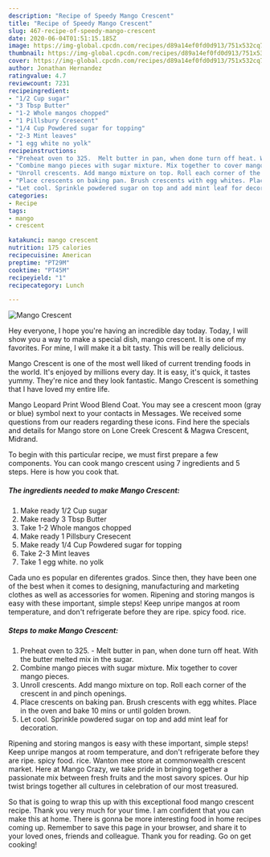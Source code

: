 ```yaml
---
description: "Recipe of Speedy Mango Crescent"
title: "Recipe of Speedy Mango Crescent"
slug: 467-recipe-of-speedy-mango-crescent
date: 2020-06-04T01:51:15.185Z
image: https://img-global.cpcdn.com/recipes/d89a14ef0fd0d913/751x532cq70/mango-crescent-recipe-main-photo.jpg
thumbnail: https://img-global.cpcdn.com/recipes/d89a14ef0fd0d913/751x532cq70/mango-crescent-recipe-main-photo.jpg
cover: https://img-global.cpcdn.com/recipes/d89a14ef0fd0d913/751x532cq70/mango-crescent-recipe-main-photo.jpg
author: Jonathan Hernandez
ratingvalue: 4.7
reviewcount: 7231
recipeingredient:
- "1/2 Cup sugar"
- "3 Tbsp Butter"
- "1-2 Whole mangos chopped"
- "1 Pillsbury Cresecent"
- "1/4 Cup Powdered sugar for topping"
- "2-3 Mint leaves"
- "1 egg white no yolk"
recipeinstructions:
- "Preheat oven to 325.  Melt butter in pan, when done turn off heat. With the butter melted mix in the sugar."
- "Combine mango pieces with sugar mixture. Mix together to cover mango pieces."
- "Unroll crescents. Add mango mixture on top. Roll each corner of the crescent in and pinch openings."
- "Place crescents on baking pan. Brush crescents with egg whites. Place in the oven and bake 10 mins or until golden brown."
- "Let cool. Sprinkle powdered sugar on top and add mint leaf for decoration."
categories:
- Recipe
tags:
- mango
- crescent

katakunci: mango crescent 
nutrition: 175 calories
recipecuisine: American
preptime: "PT29M"
cooktime: "PT45M"
recipeyield: "1"
recipecategory: Lunch

---
```



![Mango Crescent](https://img-global.cpcdn.com/recipes/d89a14ef0fd0d913/751x532cq70/mango-crescent-recipe-main-photo.jpg)

Hey everyone, I hope you're having an incredible day today. Today, I will show you a way to make a special dish, mango crescent. It is one of my favorites. For mine, I will make it a bit tasty. This will be really delicious.

Mango Crescent is one of the most well liked of current trending foods in the world. It's enjoyed by millions every day. It is easy, it's quick, it tastes yummy. They're nice and they look fantastic. Mango Crescent is something that I have loved my entire life.

Mango Leopard Print Wood Blend Coat. You may see a crescent moon (gray or blue) symbol next to your contacts in Messages. We received some questions from our readers regarding these icons. Find here the specials and details for Mango store on Lone Creek Crescent &amp; Magwa Crescent, Midrand.


To begin with this particular recipe, we must first prepare a few components. You can cook mango crescent using 7 ingredients and 5 steps. Here is how you cook that.

<!--inarticleads1-->

##### The ingredients needed to make Mango Crescent:

1. Make ready 1/2 Cup sugar
1. Make ready 3 Tbsp Butter
1. Take 1-2 Whole mangos chopped
1. Make ready 1 Pillsbury Cresecent
1. Make ready 1/4 Cup Powdered sugar for topping
1. Take 2-3 Mint leaves
1. Take 1 egg white. no yolk


Cada uno es popular en diferentes grados. Since then, they have been one of the best when it comes to designing, manufacturing and marketing clothes as well as accessories for women. Ripening and storing mangos is easy with these important, simple steps! Keep unripe mangos at room temperature, and don&#39;t refrigerate before they are ripe. spicy food. rice. 

<!--inarticleads2-->

##### Steps to make Mango Crescent:

1. Preheat oven to 325.  - Melt butter in pan, when done turn off heat. With the butter melted mix in the sugar.
1. Combine mango pieces with sugar mixture. Mix together to cover mango pieces.
1. Unroll crescents. Add mango mixture on top. Roll each corner of the crescent in and pinch openings.
1. Place crescents on baking pan. Brush crescents with egg whites. Place in the oven and bake 10 mins or until golden brown.
1. Let cool. Sprinkle powdered sugar on top and add mint leaf for decoration.


Ripening and storing mangos is easy with these important, simple steps! Keep unripe mangos at room temperature, and don&#39;t refrigerate before they are ripe. spicy food. rice. Wanton mee store at commonwealth crescent market. Here at Mango Crazy, we take pride in bringing together a passionate mix between fresh fruits and the most savory spices. Our hip twist brings together all cultures in celebration of our most treasured. 

So that is going to wrap this up with this exceptional food mango crescent recipe. Thank you very much for your time. I am confident that you can make this at home. There is gonna be more interesting food in home recipes coming up. Remember to save this page in your browser, and share it to your loved ones, friends and colleague. Thank you for reading. Go on get cooking!
